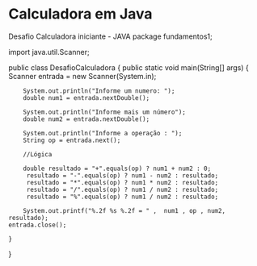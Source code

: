 # Calculadora em Java
Desafio Calculadora iniciante - JAVA
package fundamentos1;

import java.util.Scanner;


public class DesafioCalculadora {
	public static void main(String[] args) {
		Scanner entrada = new Scanner(System.in);
		
		System.out.println("Informe um numero: ");
		double num1 = entrada.nextDouble();
		
		System.out.println("Informe mais um número");
		double num2 = entrada.nextDouble();
		
		System.out.println("Informe a operação : ");
		String op = entrada.next();
		
		//Lógica
		
		double resultado = "+".equals(op) ? num1 + num2 : 0;
		 resultado = "-".equals(op) ? num1 - num2 : resultado;
		 resultado = "*".equals(op) ? num1 * num2 : resultado;
		 resultado = "/".equals(op) ? num1 / num2 : resultado;
		 resultado = "%".equals(op) ? num1 / num2 : resultado;
		
		System.out.printf("%.2f %s %.2f = " ,  num1 , op , num2, resultado);
	entrada.close();
		
	}

}
